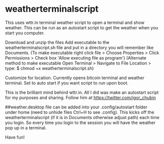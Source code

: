 # weatherterminalscript
This uses wttr.in terminal weather script to open a terminal and show weather. This can be run as an autostart script to get the weather when you start you computer.

Download and unzip the files
Add executable to the weatherterminalscript.sh file and put in a directory you will remember like Documents.
(To make executable right click file > Choose Properties > Click Permissions > Check box 'Allow executing file as program')
(Alternate method to make executable Open Terminal > Navigate to File Location > type: $ chmod +x weatherterminalscript.sh)

Customize for location. Currently opens bitcoin terminal and weather terminal. Set to auto start if you want script to run upon boot. 

This is the brilliant mind behind wttr.in. All I did was make an autostart script for my purposes and sharing.
Follow him at https://twitter.com/igor_chubin

##weather.desktop file can be added into your .config/autostart folder under home (need to unhide files Ctrl+H to see .config). This kicks off the weatherterminalscript (if it is in Documents otherwise adjust path) each time you login. So every time you login to the session you will have the weather pop up in a terminal. 

Have fun!

